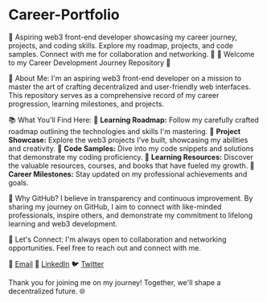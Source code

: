 # Career-Portfolio
🌟 Aspiring web3 front-end developer showcasing my career journey, projects, and coding skills. Explore my roadmap, projects, and code samples. Connect with me for collaboration and networking. 🚀
🚀 Welcome to my Career Development Journey Repository 🚀

🌟 About Me:
I'm an aspiring web3 front-end developer on a mission to master the art of crafting decentralized and user-friendly web interfaces. This repository serves as a comprehensive record of my career progression, learning milestones, and projects.

📚 What You'll Find Here:
🔹 **Learning Roadmap:** Follow my carefully crafted roadmap outlining the technologies and skills I'm mastering.
🔹 **Project Showcase:** Explore the web3 projects I've built, showcasing my abilities and creativity.
🔹 **Code Samples:** Dive into my code snippets and solutions that demonstrate my coding proficiency.
🔹 **Learning Resources:** Discover the valuable resources, courses, and books that have fueled my growth.
🔹 **Career Milestones:** Stay updated on my professional achievements and goals.

🌱 Why GitHub?
I believe in transparency and continuous improvement. By sharing my journey on GitHub, I aim to connect with like-minded professionals, inspire others, and demonstrate my commitment to lifelong learning and web3 development.

🤝 Let's Connect:
I'm always open to collaboration and networking opportunities. Feel free to reach out and connect with me.

📧 [Email](webdevdoneil@proton.me)
🔗 [LinkedIn]()
🐦 [Twitter](@Birixte)

Thank you for joining me on my journey! Together, we'll shape a decentralized future. 🌐

